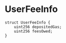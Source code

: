 # UserFeeInfo


```solidity
struct UserFeeInfo {
    uint256 depositedGas;
    uint256 feesOwed;
}
```

